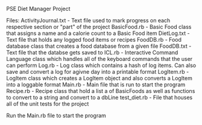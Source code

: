 PSE Diet Manager Project

Files:
ActivityJournal.txt - Text file used to mark progress on each respective section or "part" of the project
BasicFood.rb    - Basic Food class that assigns a name and a calorie count to a Basic Food item
DietLog.txt     - Text file that holds any logged food items or recipes
FoodDB.rb       - Food database class that creates a food database from a given file
FoodDB.txt      - Text file that the databse gets saved to
ICL.rb          - Interactive Command Language class which handles all of the keyboard commands that the user can perform
Log.rb          - Log class which contains a hash of log items. Can also save and convert a log for agivne day into a printable format
LogItem.rb      - LogItem class which creates a LogItem object and also converts a LogItem into a loggable format
Main.rb         - Main file that is run to start the program
Recipe.rb       - Recipe class that hold a list a of BasicFoods as well as functions to convert to a string and convert to a dbLine
test_diet.rb    - File that houses all of the unit tests for the project

Run the Main.rb file to start the program
